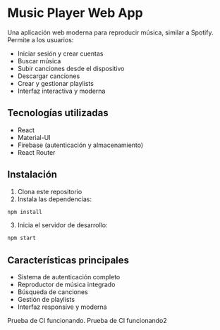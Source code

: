# Music Player Web App

Una aplicación web moderna para reproducir música, similar a Spotify. Permite a los usuarios:
- Iniciar sesión y crear cuentas
- Buscar música
- Subir canciones desde el dispositivo
- Descargar canciones
- Crear y gestionar playlists
- Interfaz interactiva y moderna

## Tecnologías utilizadas
- React
- Material-UI
- Firebase (autenticación y almacenamiento)
- React Router

## Instalación

1. Clona este repositorio
2. Instala las dependencias:
```bash
npm install
```
3. Inicia el servidor de desarrollo:
```bash
npm start
```

## Características principales
- Sistema de autenticación completo
- Reproductor de música integrado
- Búsqueda de canciones
- Gestión de playlists
- Interfaz responsive y moderna 

Prueba de CI funcionando.
Prueba de CI funcionando2